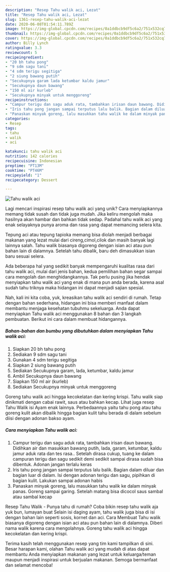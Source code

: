```yaml
---
description: "Resep Tahu walik aci, Lezat"
title: "Resep Tahu walik aci, Lezat"
slug: 1361-resep-tahu-walik-aci-lezat
date: 2020-06-08T01:54:11.789Z
image: https://img-global.cpcdn.com/recipes/0a1ddbcb9df5c6a2/751x532cq70/tahu-walik-aci-foto-resep-utama.jpg
thumbnail: https://img-global.cpcdn.com/recipes/0a1ddbcb9df5c6a2/751x532cq70/tahu-walik-aci-foto-resep-utama.jpg
cover: https://img-global.cpcdn.com/recipes/0a1ddbcb9df5c6a2/751x532cq70/tahu-walik-aci-foto-resep-utama.jpg
author: Billy Lynch
ratingvalue: 3.3
reviewcount: 5
recipeingredient:
- "20 bh tahu pong"
- "9 sdm sagu tani"
- "4 sdm terigu segitiga"
- "2 siung bawang putih"
- "Secukupnya garam lada ketumbar kaldu jamur"
- "Secukupnya daun bawang"
- "150 ml air kurleb"
- "Secukupnya minyak untuk menggoreng"
recipeinstructions:
- "Campur terigu dan sagu aduk rata, tambahkan irisan daun bawang. Didihkan air dan masukkan bawang putih, lada, garam, ketumbar, kaldu jamur aduk rata dan tes rasa.. Setelah dirasa cukup, tuang ke dalam campuran terigu dan sagu sedikit demi sedikit sampai dirasa sudah bisa dibentuk. Adonan jangan terlalu keras"
- "Iris tahu pong jangan sampai terputus lalu balik. Bagian dalam diluar dan bagian luar di dalam. Isi dengan adonan terigu dan sagu, pipihkan di bagian kulit. Lakukan sampai adonan habis"
- "Panaskan minyak goreng, lalu masukkan tahu walik ke dalam minyak panas. Goreng sampai garing. Setelah matang bisa dicocol saus sambal atau sambal kecap"
categories:
- Resep
tags:
- tahu
- walik
- aci

katakunci: tahu walik aci 
nutrition: 142 calories
recipecuisine: Indonesian
preptime: "PT13M"
cooktime: "PT46M"
recipeyield: "1"
recipecategory: Dessert

---
```



![Tahu walik aci](https://img-global.cpcdn.com/recipes/0a1ddbcb9df5c6a2/751x532cq70/tahu-walik-aci-foto-resep-utama.jpg)

Lagi mencari inspirasi resep tahu walik aci yang unik? Cara menyiapkannya memang tidak susah dan tidak juga mudah. Jika keliru mengolah maka hasilnya akan hambar dan bahkan tidak sedap. Padahal tahu walik aci yang enak selayaknya punya aroma dan rasa yang dapat memancing selera kita.

Tepung aci atau tepung tapioka memang bisa diolah menjadi berbagai makanan yang lezat mulai dari cireng,cimol,cilok dan masih banyak lagi lainnya salah. Tahu walik biasanya digoreng dengan isian aci atau pun bahan lain di dalamnya. Setelah tahu dibalik, baru deh dimasukkan isian baru sesuai selera.

Ada beberapa hal yang sedikit banyak mempengaruhi kualitas rasa dari tahu walik aci, mulai dari jenis bahan, kedua pemilihan bahan segar sampai cara mengolah dan menghidangkannya. Tak perlu pusing jika hendak menyiapkan tahu walik aci yang enak di mana pun anda berada, karena asal sudah tahu triknya maka hidangan ini dapat menjadi sajian spesial.


Nah, kali ini kita coba, yuk, kreasikan tahu walik aci sendiri di rumah. Tetap dengan bahan sederhana, hidangan ini bisa memberi manfaat dalam membantu menjaga kesehatan tubuhmu sekeluarga. Anda dapat menyiapkan Tahu walik aci menggunakan 8 bahan dan 3 langkah pembuatan. Berikut ini cara dalam membuat hidangannya.

<!--inarticleads1-->

##### Bahan-bahan dan bumbu yang dibutuhkan dalam menyiapkan Tahu walik aci:

1. Siapkan 20 bh tahu pong
1. Sediakan 9 sdm sagu tani
1. Gunakan 4 sdm terigu segitiga
1. Siapkan 2 siung bawang putih
1. Sediakan Secukupnya garam, lada, ketumbar, kaldu jamur
1. Ambil Secukupnya daun bawang
1. Siapkan 150 ml air (kurleb)
1. Sediakan Secukupnya minyak untuk menggoreng


Goreng tahu walik aci hingga kecokelatan dan kering krispi. Tahu walik siap dinikmati dengan cabai rawit, saus atau bahkan kecap. Lihat juga resep Tahu Walik isi Ayam enak lainnya. Perbedaannya yaitu tahu pong atau tahu goreng kulit akan dibalik hingga bagian kulit tahu berada di dalam sebelum diisi dengan adonan bakso ayam. 

<!--inarticleads2-->

##### Cara menyiapkan Tahu walik aci:

1. Campur terigu dan sagu aduk rata, tambahkan irisan daun bawang. Didihkan air dan masukkan bawang putih, lada, garam, ketumbar, kaldu jamur aduk rata dan tes rasa.. Setelah dirasa cukup, tuang ke dalam campuran terigu dan sagu sedikit demi sedikit sampai dirasa sudah bisa dibentuk. Adonan jangan terlalu keras
1. Iris tahu pong jangan sampai terputus lalu balik. Bagian dalam diluar dan bagian luar di dalam. Isi dengan adonan terigu dan sagu, pipihkan di bagian kulit. Lakukan sampai adonan habis
1. Panaskan minyak goreng, lalu masukkan tahu walik ke dalam minyak panas. Goreng sampai garing. Setelah matang bisa dicocol saus sambal atau sambal kecap


Resep Tahu Walik - Punya tahu di rumah? Coba bikin resep tahu walik aja yuk bun, lumayan buat Selain isi daging ayam, tahu walik juga bisa di isi dengan bahan lain seperti sosis, kornet dan aci. Cara Membuat Tahu walik biasanya digoreng dengan isian aci atau pun bahan lain di dalamnya. Diberi nama walik karena cara mengolahnya. Goreng tahu walik aci hingga kecokelatan dan kering krispi. 

Terima kasih telah menggunakan resep yang tim kami tampilkan di sini. Besar harapan kami, olahan Tahu walik aci yang mudah di atas dapat membantu Anda menyiapkan makanan yang lezat untuk keluarga/teman maupun menjadi inspirasi untuk berjualan makanan. Semoga bermanfaat dan selamat mencoba!
